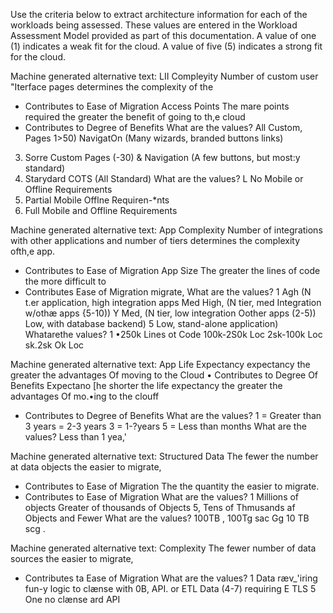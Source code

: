 Use the criteria below to extract architecture information for each of the workloads being assessed.  These values are entered in the Workload Assessment Model provided as part of this documentation.  A value of one (1) indicates a weak fit for the cloud.  A value of five (5) indicates a strong fit for the cloud. 

 

 

Machine generated alternative text:
LII Compleyity 
Number of custom user "Iterface pages determines the 
complexity of the 
- Contributes to Ease of Migration 
Access Points 
The mare points required the greater the benefit of 
going to th,e cloud 
- Contributes to Degree of Benefits 
What are the values? 
All Custom, Pages 1>50) NavigatOn (Many wizards, 
branded buttons links) 
3. Sorre Custom Pages (-30) & Navigation (A few buttons, but 
most:y standard) 
5. Starydard COTS (All Standard) 
What are the values? 
L No Mobile or Offline Requirements 
3. Partial Mobile Offlne Requiren-*nts 
5. Full Mobile and Offline Requirements 
 

Machine generated alternative text:
App Complexity 
Number of integrations with other applications and number of 
tiers determines the complexity ofth,e app. 
- Contributes to Ease of Migration 
App Size 
The greater the lines of code the more difficult to 
- Contributes Ease of Migration 
migrate, 
What are the values? 
1 Agh (N t.er application, high integration apps 
Med High, (N tier, med Integration w/othæ apps {5-10)) 
Y Med, (N tier, low integration Oother apps (2-5)) 
Low, with database backend) 
5 Low, stand-alone application) 
Whatarethe values? 
1 •250k Lines ot Code 
100k-2S0k Loc 
2sk-100k Loc 
sk.2sk 
Ok Loc 
 

Machine generated alternative text:
App Life Expectancy 
expectancy the greater the advantages Of 
moving to the Cloud 
• Contributes to Degree Of Benefits 
Expectano 
[he shorter the life expectancy the greater the advantages Of 
mo.•ing to the clouff 
- Contributes to Degree of Benefits 
What are the values? 
1 = Greater than 3 years 
= 2-3 years 
3 = 1-?years 
5 = Less than months 
What are the values? 
Less than 1 yea,' 
 

Machine generated alternative text:
Structured Data 
The fewer the number at data objects the easier to migrate, 
- Contributes to Ease of Migration 
The the quantity the easier to migrate. 
- Contributes to Ease of Migration 
What are the values? 
1 Millions of objects Greater 
of thousands of Objects 
5, Tens of Thmusands af Objects and Fewer 
What are the values? 
100TB 
, 100Tg 
sac Gg 10 TB 
scg . 
 

Machine generated alternative text:
Complexity 
The fewer number of data sources the easier to migrate, 
- Contributes ta Ease of Migration 
What are the values? 
1 Data ræv_'iring fun-y logic to clænse with 
0B, API. or ETL 
Data (4-7) requiring E TLS 
5 One no clænse ard API 
 
